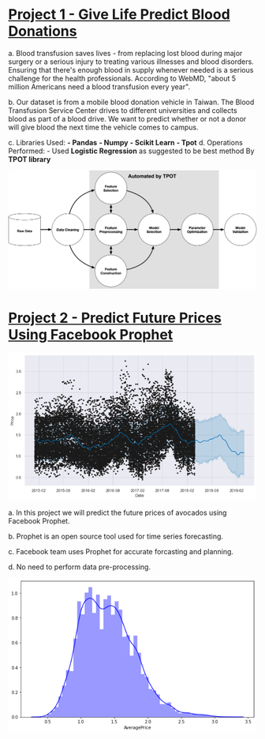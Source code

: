 # [Project 1 - Give Life Predict Blood Donations](https://github.com/RushikeshPokale/Give_Life-Predict_Blood_Donations)
  
  a. Blood transfusion saves lives - from replacing lost blood during major surgery or a serious injury to treating various illnesses and blood disorders. Ensuring that there's enough blood in supply whenever needed is a serious challenge for the health professionals. According to WebMD, "about 5 million Americans need a blood transfusion every year".

  b. Our dataset is from a mobile blood donation vehicle in Taiwan. The Blood Transfusion Service Center drives to different universities and collects blood as part of a blood drive. We want to predict whether or not a donor will give blood the next time the vehicle comes to campus.

  c. Libraries Used:
                    **- Pandas**
                    **- Numpy**
                    **- Scikit Learn**
                    **- Tpot**
  d. Operations Performed:
                    - Used **Logistic Regression** as suggested to be best method By **TPOT library**
           
![](/Images/Tpot.png)
                    
                    
# [Project 2 - Predict Future Prices Using Facebook Prophet](https://github.com/RushikeshPokale/Predict-Future-Prices-Using-Facebook-Prophet)

![](/Images/forecast2.png)

  a. In this project we will predict the future prices of avocados using Facebook Prophet.
   
  b. Prophet is an open source tool used for time series forecasting.
  
  c. Facebook team uses Prophet for accurate forcasting and planning.
  
  d. No need to perform data pre-processing.
 
![](/Images/avgprice.png)  
  


